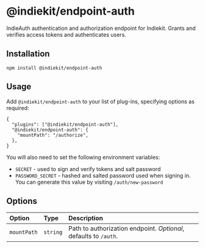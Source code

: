 # @indiekit/endpoint-auth

IndieAuth authentication and authorization endpoint for Indiekit. Grants and verifies access tokens and authenticates users.

## Installation

`npm install @indiekit/endpoint-auth`

## Usage

Add `@indiekit/endpoint-auth` to your list of plug-ins, specifying options as required:

```jsonc
{
  "plugins": ["@indiekit/endpoint-auth"],
  "@indiekit/endpoint-auth": {
    "mountPath": "/authorize",
  },
}
```

You will also need to set the following environment variables:

- `SECRET` - used to sign and verify tokens and salt password
- `PASSWORD_SECRET` - hashed and salted password used when signing in. You can generate this value by visiting `/auth/new-password`

## Options

| Option      | Type     | Description                                                      |
| :---------- | :------- | :--------------------------------------------------------------- |
| `mountPath` | `string` | Path to authorization endpoint. _Optional_, defaults to `/auth`. |
